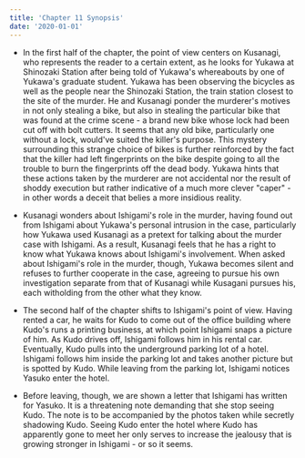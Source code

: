 ```yaml
---
title: 'Chapter 11 Synopsis'
date: '2020-01-01'
---
```


- In the first half of the chapter, the point of view centers on Kusanagi, who represents the reader to a certain extent, as he looks for Yukawa at Shinozaki Station after being told of Yukawa's whereabouts by one of Yukawa's graduate student. Yukawa has been observing the bicycles as well as the people near the Shinozaki Station, the train station closest to the site of the murder. He and Kusanagi ponder the murderer's motives in not only stealing a bike, but also in stealing the particular bike that was found at the crime scene - a brand new bike whose lock had been cut off with bolt cutters. It seems that any old bike, particularly one without a lock, would've suited the killer's purpose. This mystery surrounding this strange choice of bikes is further reinforced by the fact that the killer had left fingerprints on the bike despite going to all the trouble to burn the fingerprints off the dead body. Yukawa hints that these actions taken by the murderer are not accidental nor the result of shoddy execution but rather indicative of a much more clever "caper" - in other words a deceit that belies a more insidious reality.

- Kusanagi wonders about Ishigami's role in the murder, having found out from Ishigami about Yukawa's personal intrusion in the case, particularly how Yukawa used Kusanagi as a pretext for talking about the murder case with Ishigami. As a result, Kusanagi feels that he has a right to know what Yukawa knows about Ishigami's involvement. When asked about Ishigami's role in the murder, though, Yukawa becomes silent and refuses to further cooperate in the case, agreeing to pursue his own investigation separate from that of Kusanagi while Kusagani pursues his, each witholding from the other what they know.

- The second half of the chapter shifts to Ishigami's point of view. Having rented a car, he waits for Kudo to come out of the office building where Kudo's runs a printing business, at which point Ishigami snaps a picture of him. As Kudo drives off, Ishigami follows him in his rental car. Eventually, Kudo pulls into the underground parking lot of a hotel. Ishigami follows him inside the parking lot and takes another picture but is spotted by Kudo. While leaving from the parking lot, Ishigami notices Yasuko enter the hotel.

- Before leaving, though, we are shown a letter that Ishigami has written for Yasuko. It is a threatening note demanding that she stop seeing Kudo. The note is to be accompanied by the photos taken while secretly shadowing Kudo. Seeing Kudo enter the hotel where Kudo has apparently gone to meet her only serves to increase the jealousy that is growing stronger in Ishigami - or so it seems.